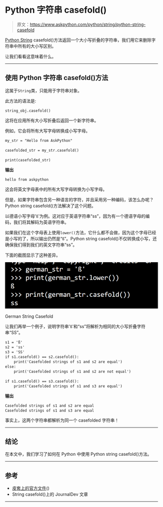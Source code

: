 # Python 字符串 casefold()

> 原文：<https://www.askpython.com/python/string/python-string-casefold>

[Python String](https://www.askpython.com/python/string/python-string-functions) casefold()方法返回一个大小写折叠的字符串，我们用它来删除字符串中所有的大小写区别。

让我们看看这意味着什么。

* * *

## 使用 Python 字符串 casefold()方法

这属于`String`类，只能用于字符串对象。

此方法的语法是:

```
string_obj.casefold()

```

这将在应用所有大小写折叠后返回一个新字符串。

例如，它会将所有大写字母转换成小写字母。

```
my_str = "Hello from AskPython"

casefolded_str = my_str.casefold()

print(casefolded_str)

```

**输出**

```
hello from askpython

```

这会将英文字母表中的所有大写字母转换为小写字母。

但是，如果字符串包含另一种语言的字符，并且采用另一种编码，该怎么办呢？Python string casefold()方法解决了这个问题。

以德语小写字母'`ß`'为例。这对应于英语字符串“ss”，因为有一个德语字母的编码，我们将其解码为英语字符串。

如果我们在这个字母表上使用`lower()`方法，它什么都不会做，因为这个字母已经是小写的了，所以输出仍然是“`ß`”。Python string casefold()不仅转换成小写，还确保我们得到我们的英文字符串“ss”。

下面的截图显示了这种差异。

![German String Casefold](img/d218c70b2616da692aceb92ba0c2e83f.png)

German String Casefold

让我们再举一个例子，说明字符串'`ß`'和“ss”将解析为相同的大小写折叠字符串“SS”。

```
s1 = 'ß'
s2 = 'ss'
s3 = 'SS'
if s1.casefold() == s2.casefold():
    print('Casefolded strings of s1 and s2 are equal')
else:
    print('Casefolded strings of s1 and s2 are not equal')

if s1.casefold() == s3.casefold():
    print('Casefolded strings of s1 and s3 are equal')

```

**输出**

```
Casefolded strings of s1 and s2 are equal
Casefolded strings of s1 and s3 are equal

```

事实上，这两个字符串都解析为同一个 casefolded 字符串！

* * *

## 结论

在本文中，我们学习了如何在 Python 中使用 Python string casefold()方法。

* * *

## 参考

*   [皮套上的官方文件](https://docs.python.org/3.7/library/stdtypes.html#str.casefold)()
*   String casefold()上的 JournalDev 文章

* * *